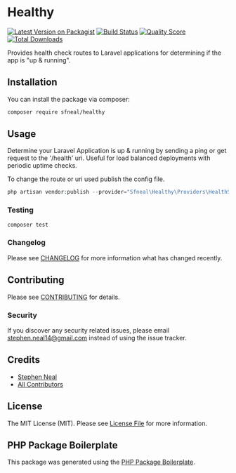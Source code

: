 # Healthy

[![Latest Version on Packagist](https://img.shields.io/packagist/v/sfneal/healthy.svg?style=flat-square)](https://packagist.org/packages/sfneal/healthy)
[![Build Status](https://img.shields.io/travis/sfneal/healthy/master.svg?style=flat-square)](https://travis-ci.org/sfneal/healthy)
[![Quality Score](https://img.shields.io/scrutinizer/g/sfneal/healthy.svg?style=flat-square)](https://scrutinizer-ci.com/g/sfneal/healthy)
[![Total Downloads](https://img.shields.io/packagist/dt/sfneal/healthy.svg?style=flat-square)](https://packagist.org/packages/sfneal/healthy)

Provides health check routes to Laravel applications for determining if the app is "up & running".

## Installation

You can install the package via composer:

```bash
composer require sfneal/healthy
```

## Usage

Determine your Laravel Application is up & running by sending a ping or get request to the '/health' uri.  Useful for load balanced deployments with periodic uptime checks.

To change the route or uri used publish the config file. 
``` php
php artisan vendor:publish --provider="Sfneal\Healthy\Providers\HealthServiceProvider"
```

### Testing

``` bash
composer test
```

### Changelog

Please see [CHANGELOG](CHANGELOG.md) for more information what has changed recently.

## Contributing

Please see [CONTRIBUTING](CONTRIBUTING.md) for details.

### Security

If you discover any security related issues, please email stephen.neal14@gmail.com instead of using the issue tracker.

## Credits

- [Stephen Neal](https://github.com/sfneal)
- [All Contributors](../../contributors)

## License

The MIT License (MIT). Please see [License File](LICENSE.md) for more information.

## PHP Package Boilerplate

This package was generated using the [PHP Package Boilerplate](https://laravelpackageboilerplate.com).

